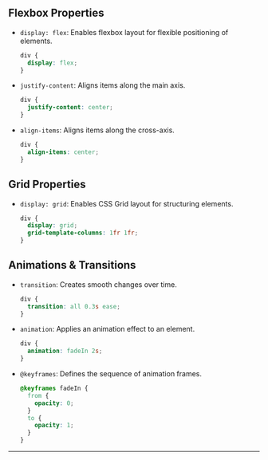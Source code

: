 

## Flexbox Properties

- `display: flex`: Enables flexbox layout for flexible positioning of elements.

    ```css
    div {
      display: flex;
    }
    ```

- `justify-content`: Aligns items along the main axis.

    ```css
    div {
      justify-content: center;
    }
    ```

- `align-items`: Aligns items along the cross-axis.

    ```css
    div {
      align-items: center;
    }
    ```


## Grid Properties

- `display: grid`: Enables CSS Grid layout for structuring elements.

    ```css
    div {
      display: grid;
      grid-template-columns: 1fr 1fr;
    }
    ```


## Animations & Transitions

- `transition`: Creates smooth changes over time.

    ```css
    div {
      transition: all 0.3s ease;
    }
    ```

- `animation`: Applies an animation effect to an element.

    ```css
    div {
      animation: fadeIn 2s;
    }
    ```

- `@keyframes`: Defines the sequence of animation frames.

    ```css
    @keyframes fadeIn {
      from {
        opacity: 0;
      }
      to {
        opacity: 1;
      }
    }
    ```


---

